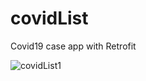 # covidList
 Covid19 case app with Retrofit

![covidList1](https://user-images.githubusercontent.com/77243766/135096315-b1911f6a-ffb5-4a7c-bfc7-71e6cfc54b49.png)
